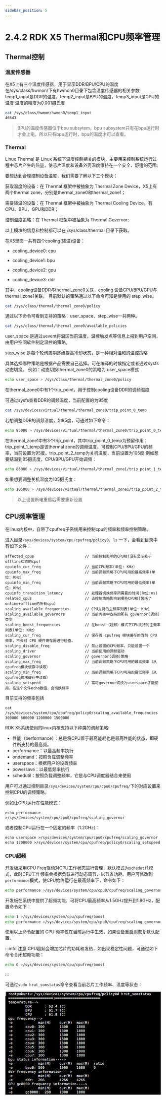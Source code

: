 ```yaml
---
sidebar_position: 5
---
```


# 2.4.2 RDK X5 Thermal和CPU频率管理

## Thermal控制

### 温度传感器
在X5上有三个温度传感器，用于显示DDR/BPU/CPU的温度 在/sys/class/hwmon/下有hwmon0目录下包含温度传感器的相关参数 temp1_input是DDR的温度，temp2_input是BPU的温度，temp3_input是CPU的温度 温度的精度为0.001摄氏度

```bash
cat /sys/class/hwmon/hwmon0/temp1_input
46643
```
> BPU的温度传感器位于bpu subsytem，bpu subsystem只有在bpu运行时才会上电，所以只有bpu运行时，bpu的温度才可以查看。

### Thermal
Linux Thermal 是 Linux 系统下温度控制相关的模块，主要用来控制系统运行过程中芯片产生的热量，使芯片温度和设备外壳温度维持在一个安全、舒适的范围。

要想达到合理控制设备温度，我们需要了解以下三个模块：

获取温度的设备：在 Thermal 框架中被抽象为 Thermal Zone Device，X5上有两个thermal zone，分别是thermal_zone0和thermal_zone1；

需要降温的设备：在 Thermal 框架中被抽象为 Thermal Cooling Device，有CPU、BPU、GPU和DDR；

控制温度策略：在 Thermal 框架中被抽象为 Thermal Governor;

以上模块的信息和控制都可以在 /sys/class/thermal 目录下获取。

在X5里面一共有四个cooling(降温)设备：

- cooling_device0: cpu

- cooling_device1: bpu

- cooling_device2: gpu

- cooling_device3: ddr

其中，cooling设备DDR与thermal_zone0关联，cooling 设备CPU/BPU/GPU与thermal_zone1关联。 目前默认的策略通过以下命令可知是使用的 step_wise。

```bash
cat /sys/class/thermal/thermal_zone0/policy
```
通过以下命令可看到支持的策略：user_space、step_wise一共两种。

```bash
cat /sys/class/thermal/thermal_zone0/available_policies
```
user_space 是通过uevent将温区当前温度，温控触发点等信息上报到用户空间，由用户空间软件制定温控的策略。

step_wise 是每个轮询周期逐级提高冷却状态，是一种相对温和的温控策略

具体选择哪种策略是根据产品需要自己选择。可在编译的时候指定或者通过sysfs动态切换。 例如：动态切换thermal_zone0的策略为 user_space模式
```bash
echo user_space > /sys/class/thermal/thermal_zone0/policy
```
在thermal_zone0中有1个trip_point，用于控制cooling设备DDR的调频温度

可通过sysfs查看DDR的调频温度，当前配置的为95度

```bash
cat /sys/devices/virtual/thermal/thermal_zone0/trip_point_0_temp
```
若想调整DDR的调频温度，如85度，可通过如下命令：

```bash
echo 85000 > /sys/devices/virtual/thermal/thermal_zone0/trip_point_0_temp
```
在thermal_zone1中有3个trip_point，其中trip_point_0_temp为预留作用；trip_point_1_temp是该thermal zone的调频温度，可控制CPU/BPU/GPU的频率，当前设置为95度。trip_point_2_temp为关机温度，当前设置为105度 例如想要结温到85摄氏度，CPU/BPU/GPU开始调频：

```bash
echo 85000 > /sys/devices/virtual/thermal/thermal_zone1/trip_point_1_temp
```
如果想要调整关机温度为105摄氏度：

```bash
echo 105000 > /sys/devices/virtual/thermal/thermal_zone1/trip_point_2_temp
```
> 以上设置断电重启后需要重新设置

## CPU频率管理

在linux内核中，自带了cpufreq子系统用来控制cpu的频率和频率控制策略。

进入目录`/sys/devices/system/cpu/cpufreq/policy0`，`ls` 一下，会看到目录中有如下文件：

```shell
affected_cpus						// 当前控制影响的CPU核(没有显示处于offline状态的cpu)
cpuinfo_cur_freq					// 当前CPU频率(单位: KHz）
cpuinfo_max_freq					// 当前调频策略下CPU可用的最高频率(单位: KHz）
cpuinfo_min_freq					// 当前调频策略下CPU可用的最低频率(单位: KHz）
cpuinfo_transition_latency			// 处理器切换频率所需要的时间(单位:ns)
related_cpus						// 该控制策略影响到哪些CPU核(包括了online+offline的所有cpu)
scaling_available_frequencies		// CPU支持的主频率列表(单位: KHz）
scaling_available_governors			// 当前内核中支持的所有 governor(调频)类型
scaling_boost_frequencies			// 在boost（超频）模式下CPU支持的主频率列表(单位: KHz）
scaling_cur_freq					// 保存着 cpufreq 模块缓存的当前 CPU 频率，不会对 CPU 硬件寄存器进行检查。
scaling_disable_freq				// 禁止设置的CPU频率，只能设置一个
scaling_driver						// 当前使用的调频驱动
scaling_governor					// governor(调频)策略
scaling_max_freq					// 当前调频策略下CPU可用的最高频率（从cpufreq模块缓存中读取）
scaling_min_freq					// 当前调频策略下CPU可用的最低频率（从cpufreq模块缓存中读取）
scaling_setspeed					// 需将governor切换为userspace才能使用，往这个文件echo数值，会切换频率 
```

目前支持的频率包括
```shell
cat /sys/devices/system/cpu/cpufreq/policy0/scaling_available_frequencies
300000 600000 1200000 1500000
```

RDK X5系统使用的linux内核支持以下种类的调频策略:

- 性能（performance）：总是将CPU置于最高能耗也是最高性能的状态，即硬件所支持的最高频。
- performance：以最高频率执行
- ondemand：按照负载调整频率
- userspace：根据用户的设置频率
- powersave：以最低频率执行
- schedutil：按照负载调整频率，它是与CPU调度器结合来使用

用户可以通过控制目录`/sys/devices/system/cpu/cpu0/cpufreq/`下的对应设置来控制CPU的调频策略。

例如让CPU运行在性能模式：

```shell
echo performance >/sys/devices/system/cpu/cpu0/cpufreq/scaling_governor
```

或者控制CPU运行在一个固定的频率（1.2GHz）：

```shell
echo userspace >/sys/devices/system/cpu/cpu0/cpufreq/scaling_governor
echo 1200000 >/sys/devices/system/cpu/cpufreq/policy0/scaling_setspeed
```

### CPU超频

开发板采用CPU Freq驱动对CPU工作状态进行管理，默认模式为`schedutil`模式，此时CPU工作频率会根据负载进行动态调节，以节省功耗。用户可修改到`performance`模式，使CPU始终运行在最高频率下，命令如下：

```bash
echo performance >/sys/devices/system/cpu/cpu0/cpufreq/scaling_governor
```

开发板在系统中提供了超频功能，可将CPU最高频率从1.5GHz提升到1.8GHz，配置命令如下：

```bash
echo 1 >/sys/devices/system/cpu/cpufreq/boost
echo performance >/sys/devices/system/cpu/cpu0/cpufreq/scaling_governor
```

使用以上命令配置的 CPU 频率仅在当前运行中生效，如果设备重启则恢复默认配置。

:::info 注意
CPU超频会增加芯片的功耗和发热，如出现稳定性问题，可通过如下命令关闭超频功能：

```bash
echo 0 >/sys/devices/system/cpu/cpufreq/boost
```

:::

可通过`sudo hrut_somstatus`命令查看当前芯片工作频率、温度等状态： 

![image-20240829171934000](../../static/img/02_System_configuration/image/cpu_frequency/image-20240829171934000.png)
